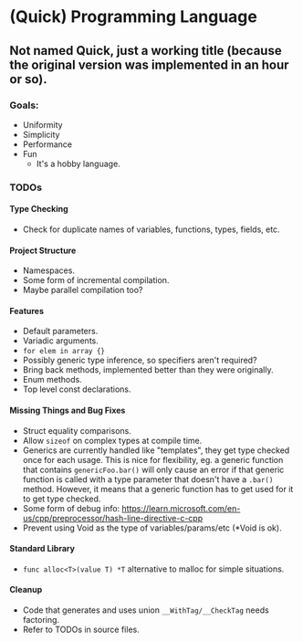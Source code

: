 # (Quick) Programming Language
## Not named Quick, just a working title (because the original version was implemented in an hour or so).

### Goals:
- Uniformity
- Simplicity
- Performance
- Fun
    - It's a hobby language.

### TODOs

#### Type Checking
- Check for duplicate names of variables, functions, types, fields, etc.

#### Project Structure
- Namespaces.
- Some form of incremental compilation.
- Maybe parallel compilation too?

#### Features
- Default parameters.
- Variadic arguments.
- `for elem in array {}`
- Possibly generic type inference, so specifiers aren't required?
- Bring back methods, implemented better than they were originally.
- Enum methods.
- Top level const declarations.

#### Missing Things and Bug Fixes
- Struct equality comparisons.
- Allow `sizeof` on complex types at compile time.
- Generics are currently handled like "templates", they get type checked once for each usage. This is nice for flexibility, eg. a generic function that contains `genericFoo.bar()` will only cause an error if that generic function is called with a type parameter that doesn't have a `.bar()` method. However, it means that a generic function has to get used for it to get type checked.
- Some form of debug info: https://learn.microsoft.com/en-us/cpp/preprocessor/hash-line-directive-c-cpp
- Prevent using Void as the type of variables/params/etc (*Void is ok).

#### Standard Library
- `func alloc<T>(value T) *T` alternative to malloc for simple situations.

#### Cleanup
- Code that generates and uses union `__WithTag/__CheckTag` needs factoring.
- Refer to TODOs in source files.